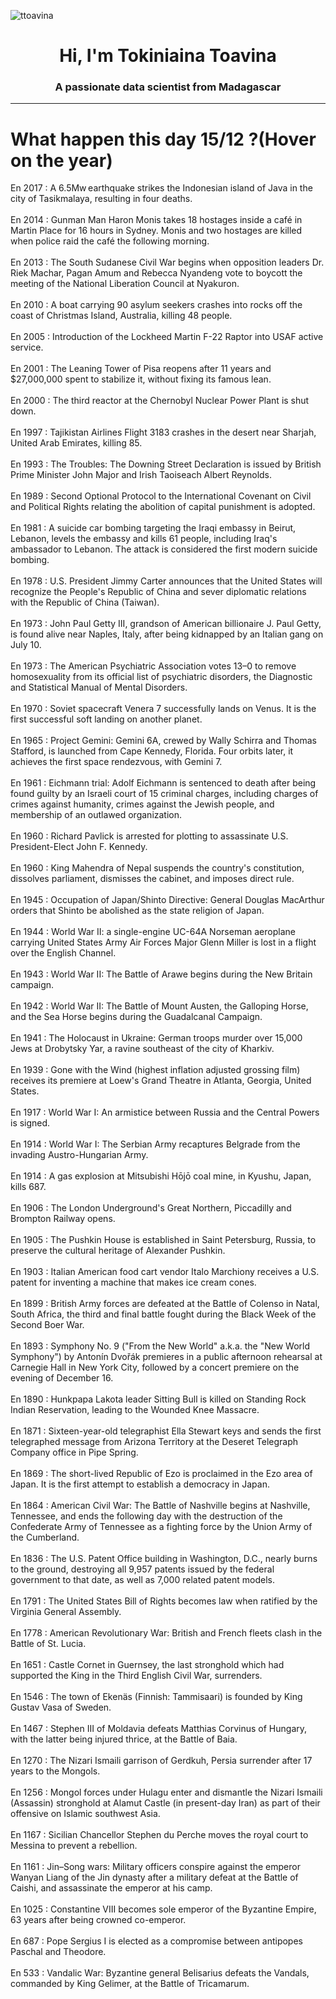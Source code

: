 
<p align="left"> <img src="https://komarev.com/ghpvc/?username=ttoavina&label=Profile%20views&color=0e75b6&style=flat" alt="ttoavina" /> </p>
<h1 align="center">Hi, I'm Tokiniaina Toavina</h1>
<h3 align="center">A passionate data scientist from Madagascar</h3>
    
<hr/>
<h1> What happen this day 15/12 ?(Hover on the year)</h1>

En 2017 : A 6.5Mw earthquake strikes the Indonesian island of Java in the city of Tasikmalaya, resulting in four deaths.
<br/><br/>
En 2014 : Gunman Man Haron Monis takes 18 hostages inside a café in Martin Place for 16 hours in Sydney. Monis and two hostages are killed when police raid the café the following morning.
<br/><br/>
En 2013 : The South Sudanese Civil War begins when opposition leaders Dr. Riek Machar, Pagan Amum and Rebecca Nyandeng vote to boycott the meeting of the National Liberation Council at Nyakuron.
<br/><br/>
En 2010 : A boat carrying 90 asylum seekers crashes into rocks off the coast of Christmas Island, Australia, killing 48 people.
<br/><br/>
En 2005 : Introduction of the Lockheed Martin F-22 Raptor into USAF active service.
<br/><br/>
En 2001 : The Leaning Tower of Pisa reopens after 11 years and $27,000,000 spent to stabilize it, without fixing its famous lean.
<br/><br/>
En 2000 : The third reactor at the Chernobyl Nuclear Power Plant is shut down.
<br/><br/>
En 1997 : Tajikistan Airlines Flight 3183 crashes in the desert near Sharjah, United Arab Emirates, killing 85.
<br/><br/>
En 1993 : The Troubles: The Downing Street Declaration is issued by British Prime Minister John Major and Irish Taoiseach Albert Reynolds.
<br/><br/>
En 1989 : Second Optional Protocol to the International Covenant on Civil and Political Rights relating the abolition of capital punishment is adopted.
<br/><br/>
En 1981 : A suicide car bombing targeting the Iraqi embassy in Beirut, Lebanon, levels the embassy and kills 61 people, including Iraq's ambassador to Lebanon. The attack is considered the first modern suicide bombing.
<br/><br/>
En 1978 : U.S. President Jimmy Carter announces that the United States will recognize the People's Republic of China and sever diplomatic relations with the Republic of China (Taiwan).
<br/><br/>
En 1973 : John Paul Getty III, grandson of American billionaire J. Paul Getty, is found alive near Naples, Italy, after being kidnapped by an Italian gang on July 10.
<br/><br/>
En 1973 : The American Psychiatric Association votes 13–0 to remove homosexuality from its official list of psychiatric disorders, the Diagnostic and Statistical Manual of Mental Disorders.
<br/><br/>
En 1970 : Soviet spacecraft Venera 7 successfully lands on Venus. It is the first successful soft landing on another planet.
<br/><br/>
En 1965 : Project Gemini: Gemini 6A, crewed by Wally Schirra and Thomas Stafford, is launched from Cape Kennedy, Florida. Four orbits later, it achieves the first space rendezvous, with Gemini 7.
<br/><br/>
En 1961 : Eichmann trial: Adolf Eichmann is sentenced to death after being found guilty by an Israeli court of 15 criminal charges, including charges of crimes against humanity, crimes against the Jewish people, and membership of an outlawed organization.
<br/><br/>
En 1960 : Richard Pavlick is arrested for plotting to assassinate U.S. President-Elect John F. Kennedy.
<br/><br/>
En 1960 : King Mahendra of Nepal suspends the country's constitution, dissolves parliament, dismisses the cabinet, and imposes direct rule.
<br/><br/>
En 1945 : Occupation of Japan/Shinto Directive: General Douglas MacArthur orders that Shinto be abolished as the state religion of Japan.
<br/><br/>
En 1944 : World War II: a single-engine UC-64A Norseman aeroplane carrying United States Army Air Forces Major Glenn Miller is lost in a flight over the English Channel.
<br/><br/>
En 1943 : World War II: The Battle of Arawe begins during the New Britain campaign.
<br/><br/>
En 1942 : World War II: The Battle of Mount Austen, the Galloping Horse, and the Sea Horse begins during the Guadalcanal Campaign.
<br/><br/>
En 1941 : The Holocaust in Ukraine: German troops murder over 15,000 Jews at Drobytsky Yar, a ravine southeast of the city of Kharkiv.
<br/><br/>
En 1939 : Gone with the Wind (highest inflation adjusted grossing film) receives its premiere at Loew's Grand Theatre in Atlanta, Georgia, United States.
<br/><br/>
En 1917 : World War I: An armistice between Russia and the Central Powers is signed.
<br/><br/>
En 1914 : World War I: The Serbian Army recaptures Belgrade from the invading Austro-Hungarian Army.
<br/><br/>
En 1914 : A gas explosion at Mitsubishi Hōjō coal mine, in Kyushu, Japan, kills 687.
<br/><br/>
En 1906 : The London Underground's Great Northern, Piccadilly and Brompton Railway opens.
<br/><br/>
En 1905 : The Pushkin House is established in Saint Petersburg, Russia, to preserve the cultural heritage of Alexander Pushkin.
<br/><br/>
En 1903 : Italian American food cart vendor Italo Marchiony receives a U.S. patent for inventing a machine that makes ice cream cones.
<br/><br/>
En 1899 : British Army forces are defeated at the Battle of Colenso in Natal, South Africa, the third and final battle fought during the Black Week of the Second Boer War.
<br/><br/>
En 1893 : Symphony No. 9 ("From the New World" a.k.a. the "New World Symphony") by Antonín Dvořák premieres in a public afternoon rehearsal at Carnegie Hall in New York City, followed by a concert premiere on the evening of December 16.
<br/><br/>
En 1890 : Hunkpapa Lakota leader Sitting Bull is killed on Standing Rock Indian Reservation, leading to the Wounded Knee Massacre.
<br/><br/>
En 1871 : Sixteen-year-old telegraphist Ella Stewart keys and sends the first telegraphed message from Arizona Territory at the Deseret Telegraph Company office in Pipe Spring.
<br/><br/>
En 1869 : The short-lived Republic of Ezo is proclaimed in the Ezo area of Japan. It is the first attempt to establish a democracy in Japan.
<br/><br/>
En 1864 : American Civil War: The Battle of Nashville begins at Nashville, Tennessee, and ends the following day with the destruction of the Confederate Army of Tennessee as a fighting force by the Union Army of the Cumberland.
<br/><br/>
En 1836 : The U.S. Patent Office building in Washington, D.C., nearly burns to the ground, destroying all 9,957 patents issued by the federal government to that date, as well as 7,000 related patent models.
<br/><br/>
En 1791 : The United States Bill of Rights becomes law when ratified by the Virginia General Assembly.
<br/><br/>
En 1778 : American Revolutionary War: British and French fleets clash in the Battle of St. Lucia.
<br/><br/>
En 1651 : Castle Cornet in Guernsey, the last stronghold which had supported the King in the Third English Civil War, surrenders.
<br/><br/>
En 1546 : The town of Ekenäs (Finnish: Tammisaari) is founded by King Gustav Vasa of Sweden.
<br/><br/>
En 1467 : Stephen III of Moldavia defeats Matthias Corvinus of Hungary, with the latter being injured thrice, at the Battle of Baia.
<br/><br/>
En 1270 : The Nizari Ismaili garrison of Gerdkuh, Persia surrender after 17 years to the Mongols.
<br/><br/>
En 1256 : Mongol forces under Hulagu enter and dismantle the Nizari Ismaili (Assassin) stronghold at Alamut Castle (in present-day Iran) as part of their offensive on Islamic southwest Asia.
<br/><br/>
En 1167 : Sicilian Chancellor Stephen du Perche moves the royal court to Messina to prevent a rebellion.
<br/><br/>
En 1161 : Jin–Song wars: Military officers conspire against the emperor Wanyan Liang of the Jin dynasty after a military defeat at the Battle of Caishi, and assassinate the emperor at his camp.
<br/><br/>
En 1025 : Constantine VIII becomes sole emperor of the Byzantine Empire, 63 years after being crowned co-emperor.
<br/><br/>
En 687 : Pope Sergius I is elected as a compromise between antipopes Paschal and Theodore.
<br/><br/>
En 533 : Vandalic War: Byzantine general Belisarius defeats the Vandals, commanded by King Gelimer, at the Battle of Tricamarum.
<br/><br/>
